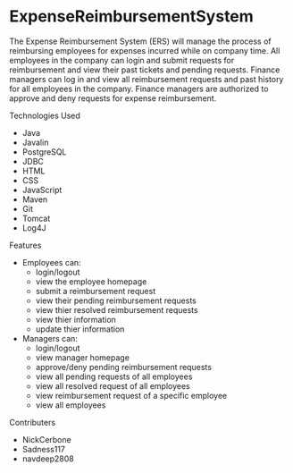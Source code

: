# ExpenseReimbursementSystem

The Expense Reimbursement System (ERS) will manage the process of reimbursing employees for expenses incurred while on company time. All employees in the company can login and submit requests for reimbursement and view their past tickets and pending requests. Finance managers can log in and view all reimbursement requests and past history for all employees in the company. Finance managers are authorized to approve and deny requests for expense reimbursement.

Technologies Used
- Java
- Javalin
- PostgreSQL
- JDBC
- HTML
- CSS
- JavaScript
- Maven
- Git
- Tomcat
- Log4J

Features
- Employees can:
  - login/logout
  - view the employee homepage
  - submit a reimbursement request
  - view their pending reimbursement requests
  - view thier resolved reimbursement requests
  - view thier information
  - update thier information
- Managers can:
  - login/logout
  - view manager homepage
  - approve/deny pending reimbursement requests
  - view all pending requests of all employees
  - view all resolved request of all employees
  - view reimbursement request of a specific employee
  - view all employees

Contributers
- NickCerbone
- Sadness117
- navdeep2808
